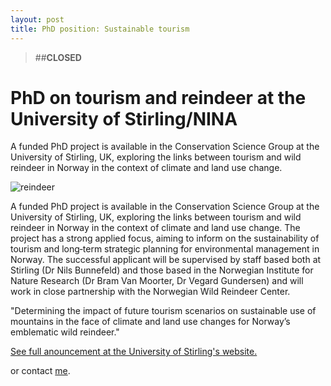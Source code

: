 ```yaml
---
layout: post
title: PhD position: Sustainable tourism
---
```


> ##**CLOSED**

# PhD on tourism and reindeer at the University of Stirling/NINA

<div class="message">
    A funded PhD project is available in the Conservation Science Group at the University of Stirling, UK, exploring the links between tourism and wild reindeer in Norway in the context of climate and land use change.
</div>

![reindeer](http://www.nina.no/Portals/NINA/Bilder%20og%20dokumenter/Milj%C3%B8overv%C3%A5king/villreinkamera_NINA.jpg)


A funded PhD project is available in the Conservation Science Group at the University of Stirling, UK, exploring the links between tourism and wild reindeer in Norway in the context of climate and land use change. The project has a strong applied focus, aiming to inform on the sustainability of tourism and long‐term strategic planning for environmental management in Norway. The successful applicant will be supervised by staff based both at Stirling (Dr Nils Bunnefeld) and those based in the Norwegian Institute for Nature Research (Dr Bram Van Moorter, Dr Vegard Gundersen) and will work in close partnership with the Norwegian Wild Reindeer Center.

"Determining the impact of future tourism scenarios on sustainable use of mountains in the face of climate and land use changes for Norway’s emblematic wild reindeer."

[See full anouncement at the University of Stirling's website.](http://www.stir.ac.uk/scholarships/natural-sciences/determining-the-impact-of-future-tourism-scenarios-on-sustainable-use-of-mountains-in-the-face-of-climate-and-land-use-changes-for-norways-emblematic-wild-reindeer.html)

or contact [me](http://www.nina.no/english/Contact/Employees/Employee-info/AnsattID/14700).
